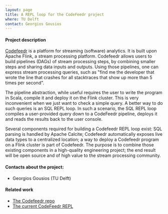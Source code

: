```yaml
---
layout: page
title: A REPL loop for the CodeFeedr project
where: TU Delft
contact: Georgios Gousios
---
```


#### Project description

[Codefeedr](http://codefeedr.org) is a platform for streaming (software)
analytics. It is built upon Apache Flink, a stream processing platform.
Codefeedr allows users to build pipelines (DAGs) of stream processing steps, by
combining smaller steps and sharing data inputs and outputs.  Using those
pipelines, one can express stream processing queries, such as "find me the
developer that wrote the line that crashes for all stacktraces that show up more
than 5 times per second".

The pipeline abstraction, while useful requires the user to write the program in
Scala, compile it and deploy it on the Flink cluster. This is very inconvenient
when we just want to check a simple query. A better way to do such queries is an
SQL REPL loop. In such a scenario, the SQL REPL loop compiles a user-provided
query down to a CodeFeedr pipeline, deploys it and reads the results back to the
user console.

Several components required for building a Codefeedr REPL loop exist: SQL
parsing is handled by Apache Calcite; Codefeedr automatically exposes live data
types to a centralized location; a way to deploy a Codefeedr program on a Flink
cluster is part of Codefeedr.  The purpose is to combine those existing
components in a high-quality engineering project; the end result will be open
source and of high value to the stream processing community.

#### Contacts about the project:

* Georgios Gousios (TU Delft)

#### Related work

* [The Codefeedr repo](https://github.com/codefeedr)
* [The current CodeFeedr REPL](https://github.com/codefeedr/repl)
